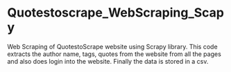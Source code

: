 # Quotestoscrape_WebScraping_Scapy
Web Scraping of QuotestoScrape website using Scrapy library. This code extracts the author name, tags, quotes from the website from all the pages and also does login into the website. Finally the data is stored in a csv.
